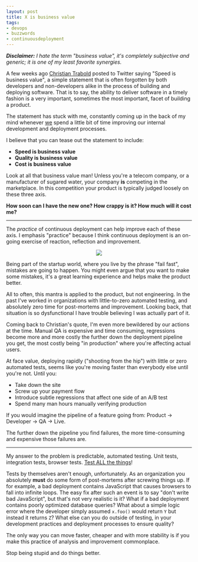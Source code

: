 ```yaml
---
layout: post
title: X is business value
tags:
- devops
- buzzwords
- continuousdeployment
---
```


***Disclaimer:*** *I hate the term "business value", it's completely subjective
and generic; it is one of my least favorite synergies.*

A few weeks ago [Christian Trabold](https://twitter.com/ctrabold) posted to
Twitter saying "Speed is business value", a simple statement that is often
forgotten by both developers and non-developers alike in the process of
building and deploying software. That is to say, the ability to deliver
software in a timely fashion is a very important, sometimes the most important,
facet of building a product.

The statement has stuck with me, constantly coming up in the back of my mind
whenever [we](http://www.mylookout.com) spend a little bit of time improving
our internal development and deployment processes.

I believe that you can tease out the statement to include:

 * **Speed is business value**
 * **Quality is business value**
 * **Cost is business value**

Look at all that business value man! Unless you're a telecom company, or a
manufacturer of sugared water, your company **is** competing in the
marketplace. In this competition your product is typically judged loosely
on these three axis.

**How soon can I have the new one? How crappy is it? How much will it cost
me?**

----

The _practice_ of continuous deployment can help improve each of these axis. I
emphasis "practice" because I think continuous deployment is an on-going
exercise of reaction, reflection and improvement.

<center><a
href="http://www.20x200.com/art/2009/03/untitled-lets-make-better-mistakes-tomorrow.html"
target="_blank"><img
src="http://agentdero.cachefly.net/unethicalblogger.com/images/better-mistakes-tomorrow.jpg"
border="0"/></a></center>

Being part of the startup world, where you live by the phrase "fail fast",
mistakes are going to happen. You might even argue that you want to make some
mistakes, it's a great learning experience and helps make the product better.

All to often, this mantra is applied to the product, but not engineering. In
the past I've worked in organizations with little-to-zero automated
testing, and absolutely zero time for post-mortems and improvement. Looking
back, that situation is so dysfunctional I have trouble believing I was
actually part of it.

Coming back to Christian's quote, I'm even more bewildered by our actions at
the time.  Manual QA is expensive and time consuming, regressions become more
and more costly the further down the deployment pipeline you get, the most
costly being "in production" where you're affecting actual users.

At face value, deploying rapidly ("shooting from the hip") with little or zero
automated tests, seems like you're moving faster than everybody else until
you're not. Until you:

* Take down the site
* Screw up your payment flow
* Introduce subtle regressions that affect one side of an A/B test
* Spend many man hours manually verifying production


If you would imagine the pipeline of a feature going from: Product -> Developer -> QA -> Live.

The further down the pipeline you find failures, the more time-consuming and
expensive those failures are.

----

My answer to the problem is predictable, automated testing. Unit tests,
integration tests, browser tests. [Test ALL the
things](http://knowyourmeme.com/memes/x-all-the-y)!

Tests by themselves aren't enough, unfortunately. As an organization you
absolutely **must** do some form of post-mortems after screwing things up. If
for example, a bad deployment contains JavaScript that causes browsers
to fall into infinite loops. The easy fix after such an event is to say "don't
write bad JavaScript", but that's not very realistic is it? What if a bad
deployment contains poorly optimized database queries? What about a simple
logic error where the developer simply assumed `x.foo()` would return `Y` but
instead it returns `Z`? What else can you do outside of testing, in your
development practices and deployment processes to ensure quality?

The only way you can move faster, cheaper and with more stability is if you make
this practice of analysis and improvement commonplace.

Stop being stupid and do things better.
